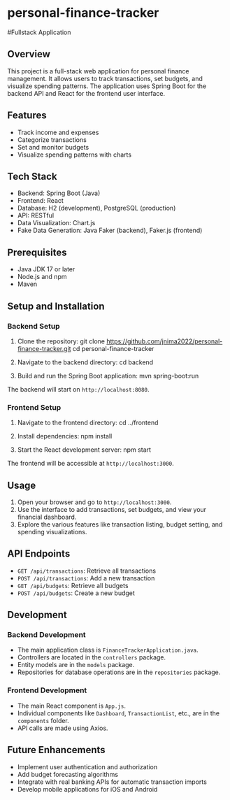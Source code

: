 # personal-finance-tracker
#Fullstack Application

## Overview
This project is a full-stack web application for personal finance management. It allows users to track transactions, set budgets, and visualize spending patterns. The application uses Spring Boot for the backend API and React for the frontend user interface.

## Features
- Track income and expenses
- Categorize transactions
- Set and monitor budgets
- Visualize spending patterns with charts

## Tech Stack
- Backend: Spring Boot (Java)
- Frontend: React
- Database: H2 (development), PostgreSQL (production)
- API: RESTful
- Data Visualization: Chart.js
- Fake Data Generation: Java Faker (backend), Faker.js (frontend)

## Prerequisites
- Java JDK 17 or later
- Node.js and npm
- Maven

## Setup and Installation

### Backend Setup
1. Clone the repository:
  git clone https://github.com/jnima2022/personal-finance-tracker.git
  cd personal-finance-tracker

2. Navigate to the backend directory:
  cd backend

3. Build and run the Spring Boot application:
  mvn spring-boot:run

The backend will start on `http://localhost:8080`.

### Frontend Setup
1. Navigate to the frontend directory:
  cd ../frontend

2. Install dependencies:
  npm install

3. Start the React development server:
  npm start

The frontend will be accessible at `http://localhost:3000`.

## Usage
1. Open your browser and go to `http://localhost:3000`.
2. Use the interface to add transactions, set budgets, and view your financial dashboard.
3. Explore the various features like transaction listing, budget setting, and spending visualizations.

## API Endpoints
- `GET /api/transactions`: Retrieve all transactions
- `POST /api/transactions`: Add a new transaction
- `GET /api/budgets`: Retrieve all budgets
- `POST /api/budgets`: Create a new budget

## Development

### Backend Development
- The main application class is `FinanceTrackerApplication.java`.
- Controllers are located in the `controllers` package.
- Entity models are in the `models` package.
- Repositories for database operations are in the `repositories` package.

### Frontend Development
- The main React component is `App.js`.
- Individual components like `Dashboard`, `TransactionList`, etc., are in the `components` folder.
- API calls are made using Axios.

## Future Enhancements
- Implement user authentication and authorization
- Add budget forecasting algorithms
- Integrate with real banking APIs for automatic transaction imports
- Develop mobile applications for iOS and Android
